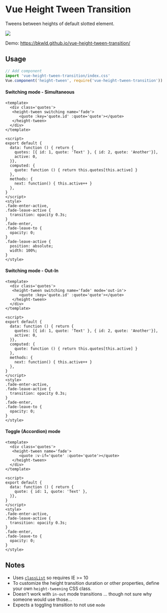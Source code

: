 # Vue Height Tween Transition

Tweens between heights of default slotted element.

![](http://yo.bkwld.com/0w3s302M0o2G/Screen%20Recording%202017-09-06%20at%2010.15%20AM.gif)

Demo: https://bkwld.github.io/vue-height-tween-transition/

## Usage

```javascript
// Add component
import 'vue-height-tween-transition/index.css'
Vue.component('height-tween', require('vue-height-tween-transition'))
```

#### Switching mode - Simultaneous

```vue
<template>
  <div class='quotes'>
   <height-tween switching name='fade'>
      <quote :key='quote.id' :quote='quote'></quote>
   </height-tween>
  </div>
</template>

<script>
export default {
  data: function () { return {
    quotes: [{ id: 1, quote: 'Text' }, { id: 2, quote: 'Another'}],
    active: 0,
  }},
  computed: {
    quote: function () { return this.quotes[this.active] }
  },
  methods: {
    next: function() { this.active++ }
  },
}
</script>
<style>
.fade-enter-active,
.fade-leave-active {
  transition: opacity 0.3s;
}
.fade-enter,
.fade-leave-to {
  opacity: 0;
}
.fade-leave-active {
  position: absolute;
  width: 100%;
}
</style>
```

#### Switching mode - Out-In

```vue
<template>
  <div class='quotes'>
   <height-tween switching name='fade' mode='out-in'>
      <quote :key='quote.id' :quote='quote'></quote>
   </height-tween>
  </div>
</template>

<script>
export default {
  data: function () { return {
    quotes: [{ id: 1, quote: 'Text' }, { id: 2, quote: 'Another'}],
    active: 0,
  }},
  computed: {
    quote: function () { return this.quotes[this.active] }
  },
  methods: {
    next: function() { this.active++ }
  },
}
</script>
<style>
.fade-enter-active,
.fade-leave-active {
  transition: opacity 0.3s;
}
.fade-enter,
.fade-leave-to {
  opacity: 0;
}
</style>
```

#### Toggle (Accordion) mode

```vue
<template>
  <div class='quotes'>
   <height-tween name='fade'>
      <quote :v-if='quote' :quote='quote'></quote>
   </height-tween>
  </div>
</template>

<script>
export default {
  data: function () { return {
    quote: { id: 1, quote: 'Text' },
  }},
}
</script>
<style>
.fade-enter-active,
.fade-leave-active {
  transition: opacity 0.3s;
}
.fade-enter,
.fade-leave-to {
  opacity: 0;
}
</style>
```


## Notes

- Uses [`classList`](https://developer.mozilla.org/en-US/docs/Web/API/Element/classList) so requires IE >= 10
- To customize the height transition duration or other properties, define your own `height-tweening` CSS class.
- Doesn't work with `in-out` mode transitions ... though not sure why someone would use those...
- Expects a toggling transition to not use `mode`
